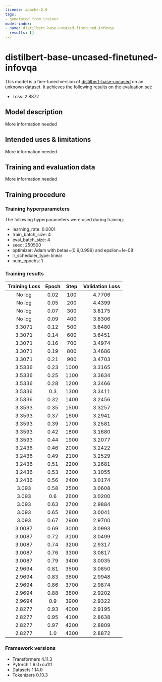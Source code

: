 ```yaml
---
license: apache-2.0
tags:
- generated_from_trainer
model-index:
- name: distilbert-base-uncased-finetuned-infovqa
  results: []
---
```


<!-- This model card has been generated automatically according to the information the Trainer had access to. You
should probably proofread and complete it, then remove this comment. -->

# distilbert-base-uncased-finetuned-infovqa

This model is a fine-tuned version of [distilbert-base-uncased](https://huggingface.co/distilbert-base-uncased) on an unknown dataset.
It achieves the following results on the evaluation set:
- Loss: 2.8872

## Model description

More information needed

## Intended uses & limitations

More information needed

## Training and evaluation data

More information needed

## Training procedure

### Training hyperparameters

The following hyperparameters were used during training:
- learning_rate: 0.0001
- train_batch_size: 4
- eval_batch_size: 4
- seed: 250500
- optimizer: Adam with betas=(0.9,0.999) and epsilon=1e-08
- lr_scheduler_type: linear
- num_epochs: 1

### Training results

| Training Loss | Epoch | Step | Validation Loss |
|:-------------:|:-----:|:----:|:---------------:|
| No log        | 0.02  | 100  | 4.7706          |
| No log        | 0.05  | 200  | 4.4399          |
| No log        | 0.07  | 300  | 3.8175          |
| No log        | 0.09  | 400  | 3.8306          |
| 3.3071        | 0.12  | 500  | 3.6480          |
| 3.3071        | 0.14  | 600  | 3.6451          |
| 3.3071        | 0.16  | 700  | 3.4974          |
| 3.3071        | 0.19  | 800  | 3.4686          |
| 3.3071        | 0.21  | 900  | 3.4703          |
| 3.5336        | 0.23  | 1000 | 3.3165          |
| 3.5336        | 0.25  | 1100 | 3.3634          |
| 3.5336        | 0.28  | 1200 | 3.3466          |
| 3.5336        | 0.3   | 1300 | 3.3411          |
| 3.5336        | 0.32  | 1400 | 3.2456          |
| 3.3593        | 0.35  | 1500 | 3.3257          |
| 3.3593        | 0.37  | 1600 | 3.2941          |
| 3.3593        | 0.39  | 1700 | 3.2581          |
| 3.3593        | 0.42  | 1800 | 3.1680          |
| 3.3593        | 0.44  | 1900 | 3.2077          |
| 3.2436        | 0.46  | 2000 | 3.2422          |
| 3.2436        | 0.49  | 2100 | 3.2529          |
| 3.2436        | 0.51  | 2200 | 3.2681          |
| 3.2436        | 0.53  | 2300 | 3.1055          |
| 3.2436        | 0.56  | 2400 | 3.0174          |
| 3.093         | 0.58  | 2500 | 3.0608          |
| 3.093         | 0.6   | 2600 | 3.0200          |
| 3.093         | 0.63  | 2700 | 2.9884          |
| 3.093         | 0.65  | 2800 | 3.0041          |
| 3.093         | 0.67  | 2900 | 2.9700          |
| 3.0087        | 0.69  | 3000 | 3.0993          |
| 3.0087        | 0.72  | 3100 | 3.0499          |
| 3.0087        | 0.74  | 3200 | 2.9317          |
| 3.0087        | 0.76  | 3300 | 3.0817          |
| 3.0087        | 0.79  | 3400 | 3.0035          |
| 2.9694        | 0.81  | 3500 | 3.0850          |
| 2.9694        | 0.83  | 3600 | 2.9948          |
| 2.9694        | 0.86  | 3700 | 2.9874          |
| 2.9694        | 0.88  | 3800 | 2.9202          |
| 2.9694        | 0.9   | 3900 | 2.9322          |
| 2.8277        | 0.93  | 4000 | 2.9195          |
| 2.8277        | 0.95  | 4100 | 2.8638          |
| 2.8277        | 0.97  | 4200 | 2.8809          |
| 2.8277        | 1.0   | 4300 | 2.8872          |


### Framework versions

- Transformers 4.11.3
- Pytorch 1.9.0+cu111
- Datasets 1.14.0
- Tokenizers 0.10.3
